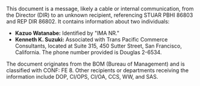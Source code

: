 This document is a message, likely a cable or internal communication, from the Director (DIR) to an unknown recipient, referencing STUAR PBHI 86803 and REP DIR 86802. It contains information about two individuals:

*   **Kazuo Watanabe:** Identified by "IMA NR."
*   **Kenneth K. Suzuki:** Associated with Trans Pacific Commerce Consultants, located at Suite 315, 450 Sutter Street, San Francisco, California. The phone number provided is Douglas 2-6534.

The document originates from the BOM (Bureau of Management) and is classified with CONF: FE 8. Other recipients or departments receiving the information include DOP, CI/OPS, CI/OA, CCS, WW, and SAS.
